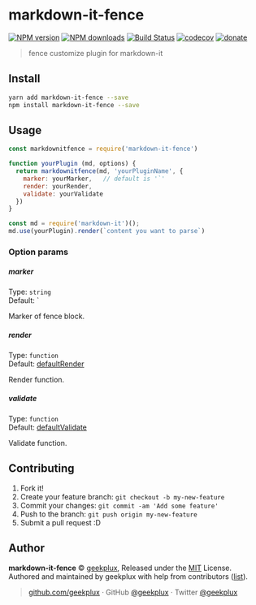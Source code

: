 # markdown-it-fence

[![NPM version](https://img.shields.io/npm/v/markdown-it-fence.svg?style=flat)](https://npmjs.com/package/markdown-it-fence) [![NPM downloads](https://img.shields.io/npm/dm/markdown-it-fence.svg?style=flat)](https://npmjs.com/package/markdown-it-fence) [![Build Status](https://img.shields.io/circleci/project/geekplux/markdown-it-fence/master.svg?style=flat)](https://circleci.com/gh/geekplux/markdown-it-fence) [![codecov](https://codecov.io/gh/geekplux/markdown-it-fence/branch/master/graph/badge.svg)](https://codecov.io/gh/geekplux/markdown-it-fence)
 [![donate](https://img.shields.io/badge/$-donate-ff69b4.svg?maxAge=2592000&style=flat)](http://donate.geekplux.com)

> fence customize plugin for markdown-it

## Install

```bash
yarn add markdown-it-fence --save
npm install markdown-it-fence --save
```

## Usage

```js
const markdownitfence = require('markdown-it-fence')

function yourPlugin (md, options) {
  return markdownitfence(md, 'yourPluginName', {
    marker: yourMarker,   // default is '`'
    render: yourRender,
    validate: yourValidate
  })
}

const md = require('markdown-it')();
md.use(yourPlugin).render(`content you want to parse`)

```

### Option params

##### marker

Type: `string`<br>
Default: `

Marker of fence block.

##### render

Type: `function`<br>
Default: [defaultRender](./src/index.js)

Render function.

##### validate

Type: `function`<br>
Default: [defaultValidate](./src/index.js)

Validate function.

## Contributing

1. Fork it!
2. Create your feature branch: `git checkout -b my-new-feature`
3. Commit your changes: `git commit -am 'Add some feature'`
4. Push to the branch: `git push origin my-new-feature`
5. Submit a pull request :D


## Author

**markdown-it-fence** © [geekplux](https://github.com/geekplux), Released under the [MIT](./LICENSE) License.<br>
Authored and maintained by geekplux with help from contributors ([list](https://github.com/geekplux/markdown-it-fence/contributors)).

> [github.com/geekplux](https://github.com/geekplux) · GitHub [@geekplux](https://github.com/geekplux) · Twitter [@geekplux](https://twitter.com/geekplux)
